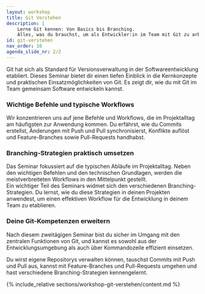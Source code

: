 ```yaml
---
layout: workshop
title: Git Verstehen
description: |
    Lerne Git kennen: Von Basics bis Branching. 
    Alles, was du brauchst, um als Entwickler:in im Team mit Git zu arbeiten.
id: git-verstehen
nav_order: 10
agenda_slide_nr: 2/2
---
```


Git hat sich als Standard für Versionsverwaltung in der Softwareentwicklung etabliert. Dieses Seminar bietet dir einen tiefen Einblick in die Kernkonzepte und praktischen Einsatzmöglichkeiten von Git. Es zeigt dir, wie du mit Git im Team gemeinsam Software entwickeln kannst. 

### Wichtige Befehle und typische Workflows 

Wir konzentrieren uns auf jene Befehle und Workflows, die im Projektalltag am häufigsten zur Anwendung kommen. Du erfährst, wie du Commits erstellst, Änderungen mit Push und Pull synchronisierst, Konflikte auflöst und Feature-Branches sowie Pull-Requests handhabst. 

### Branching-Strategien praktisch umsetzen 

Das Seminar fokussiert auf die typischen Abläufe im Projektalltag. Neben den wichtigen Befehlen und den technischen Grundlagen, werden die meistverbreiteten Workflows in den Mittelpunkt gestellt.  
Ein wichtiger Teil des Seminars widmet sich den verschiedenen Branching-Strategien. Du lernst, wie du diese Strategien in deinen Projekten anwendest, um einen effektiven Workflow für die Entwicklung in deinem Team zu etablieren.   

### Deine Git-Kompetenzen erweitern  
Nach diesem zweitägigen Seminar bist du sicher im Umgang mit den zentralen Funktionen von Git, und kannst es sowohl aus der Entwicklungsumgebung als auch über Kommandozeile effizient einsetzen. 
 
Du wirst eigene Repositorys verwalten können, tauschst Commits mit Push und Pull aus, kannst mit Feature-Branches und Pull-Requests umgehen und hast verschiedene Branching-Strategien kennengelernt.

{% include_relative sections/workshop-git-verstehen/content.md %}
